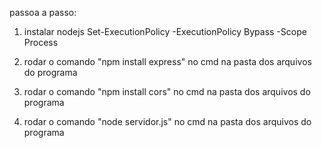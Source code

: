 passoa a passo:
1. instalar nodejs
Set-ExecutionPolicy -ExecutionPolicy Bypass -Scope Process

2. rodar o comando "npm install express" no cmd na pasta dos arquivos do programa
3. rodar o comando "npm install cors" no cmd na pasta dos arquivos do programa
4. rodar o comando "node servidor.js" no cmd na pasta dos arquivos do programa

